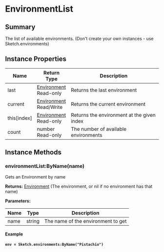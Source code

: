 
# EnvironmentList

## Summary
The list of available environments. (Don't create your own instances - use Sketch.environments)


## Instance Properties

<table data-full-width="false">
<thead><tr><th>Name</th><th>Return Type</th><th>Description</th></tr></thead>
<tbody>
<tr><td>last</td><td><a href="environment.md">Environment</a><br>Read-only</td><td>Returns the last environment</td></tr>
<tr><td>current</td><td><a href="environment.md">Environment</a><br>Read/Write</td><td>Returns the current environment</td></tr>
<tr><td>this[index]</td><td><a href="environment.md">Environment</a><br>Read-only</td><td>Returns the environment at the given index</td></tr>
<tr><td>count</td><td>number<br>Read-only</td><td>The number of available environments</td></tr>
</tbody></table>




## Instance Methods

        
### environmentList:ByName(name)

Gets an Environment by name

**Returns:** <a href="environment.md">Environment</a>  (The environment, or nil if no environment has that name)


**Parameters:**

<table data-full-width="false">
<thead><tr><th>Name</th><th>Type</th><th>Description</th></tr></thead>
<tbody><tr><td>name</td><td>string</td><td>The name of the environment to get</td></tr></tbody></table>




#### Example

<pre class="language-lua"><code class="lang-lua"><strong>env = Sketch.environments:ByName("Pistachio")</strong></code></pre>



    
